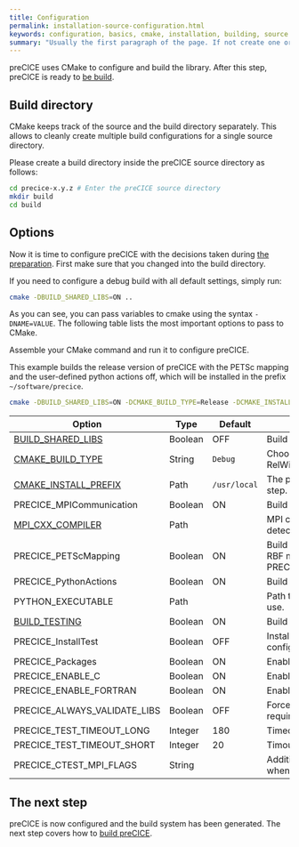```yaml
---
title: Configuration
permalink: installation-source-configuration.html
keywords: configuration, basics, cmake, installation, building, source
summary: "Usually the first paragraph of the page. If not create one or simple leave the field blank"
---
```


preCICE uses CMake to configure and build the library.
After this step, preCICE is ready to [be build](installation-source-building).

## Build directory

CMake keeps track of the source and the build directory separately.
This allows to cleanly create multiple build configurations for a single source directory.

Please create a build directory inside the preCICE source directory as follows:

```bash
cd precice-x.y.z # Enter the preCICE source directory
mkdir build
cd build
```

## Options

Now it is time to configure preCICE with the decisions taken during [the preparation](installation-source-preparation).
First make sure that you changed into the build directory.

If you need to configure a debug build with all default settings, simply run:
```bash
cmake -DBUILD_SHARED_LIBS=ON ..
```

As you can see, you can pass variables to cmake using the syntax `-DNAME=VALUE`.
The following table lists the most important options to pass to CMake.

Assemble your CMake command and run it to configure preCICE.

This example builds the release version of preCICE with the PETSc mapping and the user-defined python actions off, which will be installed in the prefix `~/software/precice`.
```bash
cmake -DBUILD_SHARED_LIBS=ON -DCMAKE_BUILD_TYPE=Release -DCMAKE_INSTALL_PREFIX=~/software/precice -DPRECICE_PETScMapping=OFF -DPRECICE_PythonActions=OFF ..
```


Option | Type | Default | Description
--- | --- | --- | ---
[BUILD_SHARED_LIBS](https://cmake.org/cmake/help/v3.10/variable/BUILD_SHARED_LIBS.html?highlight=build_shared_libs) | Boolean | OFF | Build as a shared library.
[CMAKE_BUILD_TYPE](https://cmake.org/cmake/help/v3.10/variable/CMAKE_BUILD_TYPE.html) | String | `Debug` | Choose Debug, Release, or RelWithDebInfo.
[CMAKE_INSTALL_PREFIX](https://cmake.org/cmake/help/v3.10/variable/CMAKE_INSTALL_PREFIX.html) | Path | `/usr/local` | The prefix used in the installation step.
PRECICE_MPICommunication | Boolean | ON | Build with MPI.
[MPI_CXX_COMPILER](https://cmake.org/cmake/help/v3.10/module/FindMPI.html#variables-for-locating-mpi) | Path | | MPI compiler wrapper to use for detection.
PRECICE_PETScMapping | Boolean | ON | Build with PETSc (for MPI-parallel RBF mapping), requires PRECICE_MPICommunication=ON.
PRECICE_PythonActions | Boolean | ON | Build support for python actions.
PYTHON_EXECUTABLE | Path | | Path to the python interpreter to use.
[BUILD_TESTING](https://cmake.org/cmake/help/v3.10/module/CTest.html#module:CTest) | Boolean | ON | Build and register the tests.
PRECICE_InstallTest | Boolean | OFF | Install `testprecice` and test configuration files.
PRECICE_Packages | Boolean | ON | Enable package configuration.
PRECICE_ENABLE_C | Boolean | ON | Enable the native C bindings.
PRECICE_ENABLE_FORTRAN | Boolean | ON | Enable the native Fortran bindings.
PRECICE_ALWAYS_VALIDATE_LIBS | Boolean | OFF | Force CMake to always validate required libraries.
PRECICE_TEST_TIMEOUT_LONG | Integer | 180 | Timeout for big test suites
PRECICE_TEST_TIMEOUT_SHORT | Integer | 20 | Timout for small test suites
PRECICE_CTEST_MPI_FLAGS | String | | Additional flags to pass to `mpiexec` when running the tests.


## The next step

preCICE is now configured and the build system has been generated.
The next step covers how to [build preCICE](installation-source-building).
